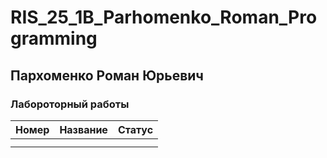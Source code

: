 # RIS_25_1B_Parhomenko_Roman_Programming
## Пархоменко Роман Юрьевич
### Лабороторный работы
|Номер|Название|Статус|
|-|--------|---|
||||
||||
